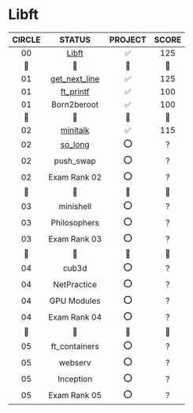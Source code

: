 # Libft
<table>
  <thead>
    <tr>
      <th align="center">CIRCLE</th>
      <th align="center">STATUS</th>
      <th align="center">PROJECT</th>
      <th align="center">SCORE</th>
    </tr>
   </thead>
   <tbody>
     <tr>
       <td align="center">00</td>
       <td align="center"><a href="https://github.com/duhanayan/Libft">Libft</a></td>
       <td align="center">✅</td>
       <td align="center">125</td> 
     </tr>
     <tr>
       <td align="center">💫</td>
       <td align="center">💫</td>
       <td align="center">💫</td>
       <td align="center">💫</td>
     </tr>
     <tr>
       <td align="center">01</td>
       <td align="center"><a href="https://github.com/duhanayan/get_next_line">get_next_line</a></td>
       <td align="center">✅</td>
       <td align="center">125</td>
     </tr>
     <tr>
       <td align="center">01</td>
       <td align="center"><a href="https://github.com/duhanayan/ft_printf">ft_printf</a></td>
       <td align="center">✅</td>
       <td align="center">100</td>
     </tr>
     <tr>
       <td align="center">01</td>
       <td align="center">Born2beroot</td>
       <td align="center">✅</td>
       <td align="center">100</td>
     </tr>
     <tr>
       <td align="center">💫</td>
       <td align="center">💫</td>
       <td align="center">💫</td>
       <td align="center">💫</td>
     </tr>
     <tr>
       <td align="center">02</td>
       <td align="center"><a href="https://github.com/duhanayan/minitalk">minitalk</a></td>
       <td align="center">✅</td>
       <td align="center">115</td>
     </tr>
     <tr>
       <td align="center">02</td>
       <td align="center"><a href="https://github.com/duhanayan/so_long">so_long</a></td>
       <td align="center">⭕</td>
       <td align="center">?</td>
     </tr>
     <tr>
       <td align="center">02</td>
       <td align="center">push_swap</td>
       <td align="center">⭕</td>
       <td align="center">?</td>
     </tr>
     <tr>
       <td align="center">02</td>
       <td align="center">Exam Rank 02</td>
       <td align="center">⭕</td>
       <td align="center">?</td>
     </tr>
     <tr>
       <td align="center">💫</td>
       <td align="center">💫</td>
       <td align="center">💫</td>
       <td align="center">💫</td>
     </tr>
     <tr>
       <td align="center">03</td>
       <td align="center">minishell</td>
       <td align="center">⭕</td>
       <td align="center">?</td>
     </tr>
     <tr>
       <td align="center">03</td>
       <td align="center">Philosophers</td>
       <td align="center">⭕</td>
       <td align="center">?</td>
     </tr>
     <tr>
       <td align="center">03</td>
       <td align="center">Exam Rank 03</td>
       <td align="center">⭕</td>
       <td align="center">?</td>
     </tr>
     <tr>
       <td align="center">💫</td>
       <td align="center">💫</td>
       <td align="center">💫</td>
       <td align="center">💫</td>
     </tr>
     <tr>
       <td align="center">04</td>
       <td align="center">cub3d</td>
       <td align="center">⭕</td>
       <td align="center">?</td>
     </tr>
     <tr>
       <td align="center">04</td>
       <td align="center">NetPractice</td>
       <td align="center">⭕</td>
       <td align="center">?</td>
     </tr>
     <tr>
       <td align="center">04</td>
       <td align="center">GPU Modules</td>
       <td align="center">⭕</td>
       <td align="center">?</td>
     </tr>
     <tr>
       <td align="center">04</td>
       <td align="center">Exam Rank 04</td>
       <td align="center">⭕</td>
       <td align="center">?</td>
     </tr>
     <tr>
       <td align="center">💫</td>
       <td align="center">💫</td>
       <td align="center">💫</td>
       <td align="center">💫</td>
     </tr>
     <tr>
       <td align="center">05</td>
       <td align="center">ft_containers</td>
       <td align="center">⭕</td>
       <td align="center">?</td>
     </tr>
     <tr>
       <td align="center">05</td>
       <td align="center">webserv</td>
       <td align="center">⭕</td>
       <td align="center">?</td>
     </tr>
     <tr>
       <td align="center">05</td>
       <td align="center">Inception</td>
       <td align="center">⭕</td>
       <td align="center">?</td>
     </tr>
     <tr>
       <td align="center">05</td>
       <td align="center">Exam Rank 05</td>
       <td align="center">⭕</td>
       <td align="center">?</td>
     </tr>
  </tbody>
</table>
